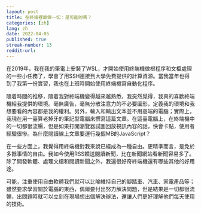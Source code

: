 ```yaml
---
layout: post
title: 在終端裡面做一切：是可能的嗎？
categories: [zh]
lang: zh
date: 2022-04-05
published: true
streak-number: 13
reddit-url:
---
```

在2019年，我在我的筆電上安裝了WSL，才開始使用終端機做根程序和文檔處理的一些小任務了，學會了用SSH連接到大學免費提供的計算資源。當我當年也得到了我第一份實習，我也在上班時開始使用終端機寫自動化程序。

隨着時間的推移，隨着我對終端機變得越來越熟悉，我突然覺得，我真的喜歡終端機給我提供的環境。毫無廣告，毫無分散注意力的不必要圖形，定義我的環境和我想要看的內容都是我的權利。另外，輸入和輸出文本並不用高端的電腦；實際上，我現在用一臺算老掉牙的筆記型電腦來撰寫這篇文章。在這臺電腦上，在終端機中的一切都很流暢，但是如果打開瀏覽器試圖回放視訊內容的話，快會卡點，使用者經驗很慘。為什麼閱讀線上文章要運行幾個MB的JavaScript？

在一些方面上，我覺得用終端機對我來說已經成為一種自由。更精準而言，是免於多餘事情的自由。我如今使用RSS饋送閱讀新聞，比在新聞網站看新聞容易多了。除了開發軟體、處理文檔和閱讀新聞之外，我還很好奇終端機還有哪些其他的好用途。

可能，注重使用自由軟體我們就可以比喻維持自己的腳踏車、汽車、家電產品等；雖然要求學習關於電腦的東西，偶爾要付出努力解決問題，但是結果是一切都很流暢，出問題時就可以立刻在現場想出個解決辦法，還讓人們更好理解他們每天使用的技術。
